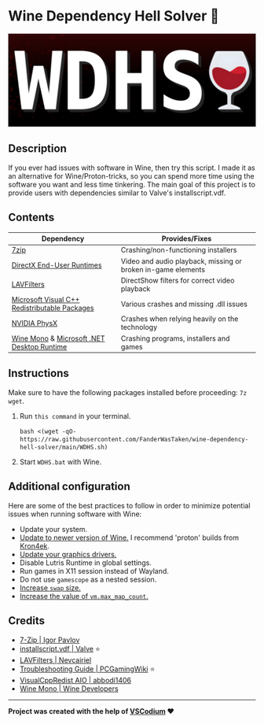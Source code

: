 # Wine Dependency Hell Solver 🍷

![logo](WDHS.png)

## Description

If you ever had issues with software in Wine, then try this script. I made it as an alternative for Wine/Proton-tricks, so you can spend more time using the software you want and less time tinkering. The main goal of this project is to provide users with dependencies similar to Valve's installscript.vdf.

## Contents

| Dependency                                                                                                                           | Provides/Fixes                                                |
| ------------------------------------------------------------------------------------------------------------------------------------ | ------------------------------------------------------------ |
| [7zip](https://7-zip.org/)|Crashing/non-functioning installers|
| [DirectX End-User Runtimes](https://www.pcgamingwiki.com/wiki/Glossary:DirectX)                                           | Video and audio playback, missing or broken in-game elements |
| [LAVFilters ](https://github.com/Nevcairiel/LAVFilters)                                                                                     | DirectShow filters for correct video playback                                        |
| [Microsoft Visual C++ Redistributable Packages](https://github.com/abbodi1406/vcredist)               | Various crashes and missing .dll issues                      |
| [NVIDIA PhysX](https://www.pcgamingwiki.com/wiki/Glossary:PhysX)                                           | Crashes when relying heavily on the technology               |
| [Wine Mono](https://gitlab.winehq.org/mono/wine-mono) & [Microsoft .NET Desktop Runtime](https://www.pcgamingwiki.com/wiki/Windows#.NET_Framework) | Crashing programs, installers and games                      |

## Instructions

Make sure to have the following packages installed before proceeding: `7z wget`.

1. Run `this command` in your terminal.

   ```
   bash <(wget -qO- https://raw.githubusercontent.com/FanderWasTaken/wine-dependency-hell-solver/main/WDHS.sh)
   ```

2. Start `WDHS.bat` with Wine.

## Additional configuration

Here are some of the best practices to follow in order to minimize potential issues when running software with Wine:

* Update your system.
* [Update to newer version of Wine.](https://github.com/DavidoTek/ProtonUp-Qt) I recommend 'proton' builds from [Kron4ek](https://github.com/Kron4ek/Wine-Builds).
* [Update your graphics drivers.](https://github.com/lutris/docs/blob/master/InstallingDrivers.md)
* Disable Lutris Runtime in global settings.
* Run games in X11 session instead of Wayland.
* Do not use `gamescope` as a nested session.
* [Increase <code>swap</code> size.](https://wiki.archlinux.org/title/Swap)
* [Increase the value of <code>vm.max\_map\_count</code>.](https://wiki.archlinux.org/title/Gaming#Increase_vm.max_map_count)

## Credits

* [7-Zip | Igor Pavlov](https://7-zip.org/)
* [installscript.vdf | Valve](https://partner.steamgames.com/doc/sdk/installscripts) ⭐️
* [LAVFilters |  Nevcairiel](https://github.com/Nevcairiel/LAVFilters)
* [Troubleshooting Guide | PCGamingWiki](https://www.pcgamingwiki.com/wiki/Troubleshooting_guide) ⭐️
* [VisualCppRedist AIO | abbodi1406](https://github.com/abbodi1406/vcredist)
* [Wine Mono | Wine Developers](https://gitlab.winehq.org/mono/wine-mono)

***

**Project was created with the help of [VSCodium](https://vscodium.com/) ❤️**
